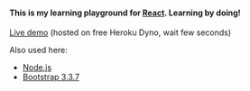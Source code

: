 #### This is my learning playground for [React](https://reactjs.org/docs/). Learning by doing!<br>
[Live demo](https://react-play-neone.herokuapp.com/) (hosted on free Heroku Dyno, wait few seconds)

Also used here:<br>
- [Node.js](https://nodejs.org/en/) 
- [Bootstrap 3.3.7](https://www.npmjs.com/package/bootstrap)